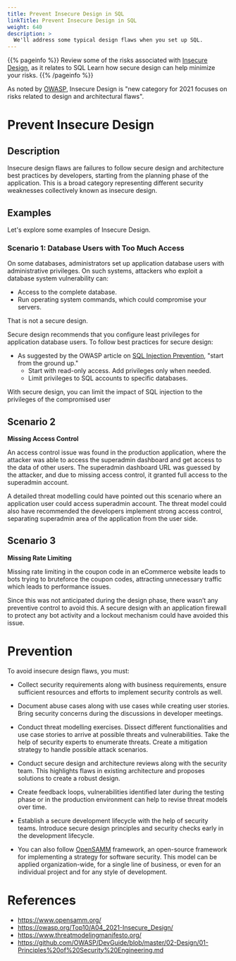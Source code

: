 ```yaml
---
title: Prevent Insecure Design in SQL
linkTitle: Prevent Insecure Design in SQL
weight: 640
description: >
  We'll address some typical design flaws when you set up SQL.
---
```


{{% pageinfo %}}
Review some of the risks associated with [Insecure Design](https://owasp.org/Top10/A04_2021-Insecure_Design/),
as it relates to SQL Learn how secure design can help minimize your risks.
{{% /pageinfo %}}

As noted by [OWASP](/getting-started/glossary/#open-web-application-security-project-owasp),
Insecure Design is "new category for 2021 focuses on risks related to design and architectural flaws".

# Prevent Insecure Design # 

## Description

Insecure design flaws are failures to follow secure design and architecture best practices by developers,
starting from the planning phase of the application. This is a broad category representing different security
weaknesses collectively known as insecure design.

## Examples

Let's explore some examples of Insecure Design.

### Scenario 1: Database Users with Too Much Access

On some databases, administrators set up application database users with administrative privileges. On such systems, attackers who exploit a database system vulnerability can: 

- Access to the complete database.
- Run operating system commands, which could compromise your servers. 

That is not a secure design.

Secure design recommends that you configure least privileges for application database users. To follow best practices for secure design:

- As suggested by the OWASP article on [SQL Injection Prevention](https://cheatsheetseries.owasp.org/cheatsheets/SQL_Injection_Prevention_Cheat_Sheet.html#least-privilege), "start from the ground up."
  - Start with read-only access. Add privileges only when needed.
  - Limit privileges to SQL accounts to specific databases.

With secure design, you can limit the impact of SQL injection to the privileges of the compromised user 

## Scenario 2 ##

**Missing Access Control**

An access control issue was found in the production application, where the attacker was able to access the superadmin dashboard and get access to the data of other users. The superadmin dashboard URL was guessed by the attacker, and due to missing access control, it granted full access to the superadmin account. 

A detailed threat modelling could have pointed out this scenario where an application user could access superadmin account. The threat model could also have recommended the developers implement strong access control, separating superadmin area of the application from the user side. 

## Scenario 3 ##

**Missing Rate Limiting**

Missing rate limiting in the coupon code in an eCommerce website leads to bots trying to bruteforce the coupon codes, attracting unnecessary traffic which leads to performance issues. 

Since this was not anticipated during the design phase, there wasn’t any preventive control to avoid this. A secure design with an application firewall to protect any bot activity and a lockout mechanism could have avoided this issue.


# Prevention #

To avoid insecure design flaws, you must:

- Collect security requirements along with business requirements, ensure sufficient resources and efforts to implement security controls as well. 

- Document abuse cases along with use cases while creating user stories. Bring security concerns during the discussions in developer meetings.

- Conduct threat modelling exercises. Dissect different functionalities and use case stories to arrive at possible threats and vulnerabilities. Take the help of security experts to enumerate threats. Create a mitigation strategy to handle possible attack scenarios.

- Conduct secure design and architecture reviews along with the security team. This highlights flaws in existing architecture and proposes solutions to create a robust design. 

- Create feedback loops, vulnerabilities identified later during the testing phase or in the production environment can help to revise threat models over time. 

- Establish a secure development lifecycle with the help of security teams. Introduce secure design principles and security checks early in the development lifecycle. 

- You can also follow [OpenSAMM](https://www.opensamm.org/) framework, an open-source framework for implementing a strategy for software security. This model can be applied organization-wide, for a single line of business, or even for an individual project and for any style of development.



# References #

- https://www.opensamm.org/
- https://owasp.org/Top10/A04_2021-Insecure_Design/
- https://www.threatmodelingmanifesto.org/
- https://github.com/OWASP/DevGuide/blob/master/02-Design/01-Principles%20of%20Security%20Engineering.md

